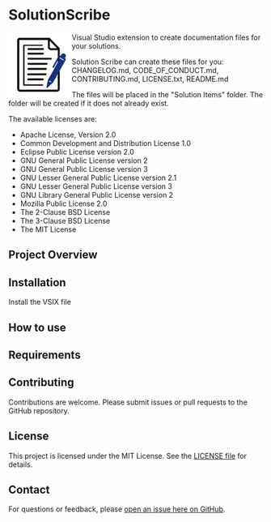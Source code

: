 # SolutionScribe

<img align="left" width="125" height="125" style="color:white" src="https://github.com/ScottLilly/SolutionScribe/blob/master/SolutionScribe/Resources/Icon.png">

Visual Studio extension to create documentation files for your solutions.

Solution Scribe can create these files for you: CHANGELOG.md, CODE_OF_CONDUCT.md, CONTRIBUTING.md, LICENSE.txt, README.md

The files will be placed in the "Solution Items" folder. The folder will be created if it does not already exist.

The available licenses are:
-	Apache License, Version 2.0
-	Common Development and Distribution License 1.0
-	Eclipse Public License version 2.0
-	GNU General Public License version 2
-	GNU General Public License version 3
-	GNU Lesser General Public License version 2.1
-	GNU Lesser General Public License version 3
-	GNU Library General Public License version 2
-	Mozilla Public License 2.0
-	The 2-Clause BSD License
-	The 3-Clause BSD License
-	The MIT License

## Project Overview


## Installation
Install the VSIX file

## How to use

## Requirements

## Contributing
Contributions are welcome. Please submit issues or pull requests to the GitHub repository.

## License
This project is licensed under the MIT License. See the [LICENSE file](https://github.com/ScottLilly/SolutionScribe/blob/master/LICENSE.txt) for details.

## Contact
For questions or feedback, please [open an issue here on GitHub](https://github.com/ScottLilly/SolutionScribe/issues).
